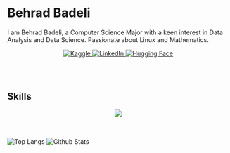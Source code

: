 
# Behrad Badeli
I am Behrad Badeli, a Computer Science Major with a keen interest in Data Analysis and Data Science. Passionate about Linux and Mathematics.

<p align="center">
  <a href="https://www.kaggle.com/behradbadeli">
    <img src="https://img.shields.io/badge/Kaggle-20BEFF?style=for-the-badge&logo=kaggle&logoColor=white" alt="Kaggle">
  </a>
  <a href="https://www.linkedin.com/in/behradbadeli/">
    <img src="https://img.shields.io/badge/LinkedIn-0A66C2?style=for-the-badge&logo=linkedin&logoColor=white" alt="LinkedIn">
  </a>
  <a href="https://huggingface.co/YOUR_USERNAME](https://huggingface.co/L0L1P0P">
    <img src="https://img.shields.io/badge/Hugging%20Face-FFCC4D?style=for-the-badge&logo=huggingface&logoColor=black" alt="Hugging Face">
  </a>
</p>

<br><br>
 
## Skills
<p align="center">
  <a href="https://skillicons.dev">
    <img src="https://skillicons.dev/icons?i=python,nix,cpp,md,linux,neovim,sklearn,obsidian,git,rust,godot" />
  </a>
</p>

<br><br>
![Top Langs](https://github-readme-stats.vercel.app/api/top-langs/?username=L0L1P0P1&show_icons=true&theme=gruvbox&bg_color=00000000&layout=donut)
![Github Stats](https://github-readme-stats.vercel.app/api?username=L0L1P0P1&show_icons=true&theme=gruvbox&bg_color=00000000)
